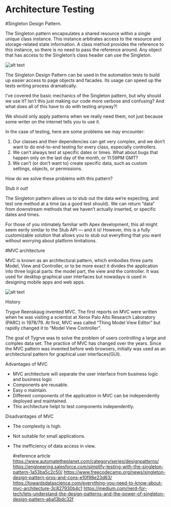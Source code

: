# Architecture Testing
#Singleton Design Pattern.


The Singleton pattern encapsulates a shared resource within a single unique class instance.
This instance arbitrates access to the resource and storage-related state information.
A class method provides the reference to this instance, so there is no need to pass the reference around.
Any object that has access to the Singleton’s class header can use the Singleton.



![alt text](https://medium.com/nerd-for-tech/lets-understand-the-design-patterns-and-the-power-of-singleton-design-pattern-aba13bdc32f)


The Singleton Design Pattern can be used in the automation tests to build up easier access to page objects and facades.
Its usage can speed up the tests writing process dramatically.

I’ve covered the basic mechanics of the Singleton pattern, but why should we use it? Isn’t this just making our code more verbose and confusing? And what does all of this have to do with testing anyway?!

We should only apply patterns when we really need them, not just because some writer on the internet tells you to use it.

In the case of testing, here are some problems we may encounter:

1. Our classes and their dependencies can get very complex, and we don’t want to do end-to-end testing for every class, especially controllers.
2. We can’t always test at specific dates or times. What about bugs that happen only on the last day of the month, or 11:59PM GMT?
3. We can’t (or don’t want to) create specific data, such as custom settings, objects, or permissions.

How do we solve these problems with this pattern?

Stub it out!

The Singleton pattern allows us to stub out the data we’re expecting, and test one method at a time (as a good test should). We can return “data” from downstream methods that we haven’t actually inserted, or specific dates and times.

For those of you intimately familiar with Apex development, this all might seem eerily similar to the Stub API — and it is! However, this is a fully customizable solution that allows you to stub out everything that you want without worrying about platform limitations.


#MVC architecture

MVC is known as an architectural pattern, which embodies three parts Model, View and Controller, or to be more exact it divides the application into three logical parts: the model part, the view and the controller. It was used for desktop graphical user interfaces but nowadays is used in designing mobile apps and web apps.


![alt text](https://www.freecodecamp.org/news/content/images/2021/04/MVC3.png)

History

Trygve Reenskaug invented MVC. The first reports on MVC were written when he was visiting a scientist at Xerox Palo Alto Research Laboratory (PARC) in 1978/79. At first, MVC was called “Thing Model View Editor” but rapidly changed it to “Model View Controller”.

The goal of Tygrve was to solve the problem of users controlling a large and complex data set. The practice of MVC has changed over the years. Since the MVC pattern was invented before web browsers, initially was used as an architectural pattern for graphical user interfaces(GUI).

Advantages of MVC
- MVC architecture will separate the user interface from business logic and business logic
- Components are reusable.
- Easy o maintain.
- Different components of the application in MVC can be independently deployed and maintained.
- This architecture helpt to test components independently.

Disadvantages of MVC
- The complexity is high.
- Not suitable for small applications.
- The inefficiency of data access in view.

  #reference article
  https://www.automatetheplanet.com/category/series/designpatterns/
  https://engineering.salesforce.com/simplify-testing-with-the-singleton-pattern-1a53ba5c2c50/
  https://www.freecodecamp.org/news/singleton-design-pattern-pros-and-cons-e10f98e23d63/
  https://towardsdatascience.com/everything-you-need-to-know-about-mvc-architecture-3c827930b4c1
  https://medium.com/nerd-for-tech/lets-understand-the-design-patterns-and-the-power-of-singleton-design-pattern-aba13bdc32f
